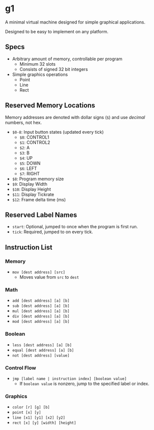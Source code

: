 # g1

A minimal virtual machine designed for simple graphical applications.

Designed to be easy to implement on any platform.

## Specs

- Arbitrary amount of memory, controllable per program
  - Minimum 32 slots
  - Consists of signed 32 bit integers
- Simple graphics operations
  - Point
  - Line
  - Rect


## Reserved Memory Locations

Memory addresses are denoted with dollar signs (`$`) and use *decimal* numbers, not hex.

- `$0-8`: Input button states (updated every tick)
  - `$0`: CONTROL1
  - `$1`: CONTROL2
  - `$2`: A
  - `$3`: B
  - `$4`: UP
  - `$5`: DOWN
  - `$6`: LEFT
  - `$7`: RIGHT
- `$8`: Program memory size
- `$9`: Display Width
- `$10`: Display Height
- `$11`: Display Tickrate
- `$12`: Frame delta time (ms)


## Reserved Label Names

- `start`: Optional, jumped to once when the program is first run.
- `tick`: Required, jumped to on every tick.


## Instruction List

### Memory
- `mov [dest address] [src]`
  - Moves value from `src` to `dest`

### Math
- `add [dest address] [a] [b]`
- `sub [dest address] [a] [b]`
- `mul [dest address] [a] [b]`
- `div [dest address] [a] [b]`
- `mod [dest address] [a] [b]`

### Boolean
- `less [dest address] [a] [b]`
- `equal [dest address] [a] [b]`
- `not [dest address] [value]`

### Control Flow
- `jmp [label name | instruction index] [boolean value]`
  - If `boolean value` is nonzero, jump to the specified label or index.

### Graphics
- `color [r] [g] [b]`
- `point [x] [y]`
- `line [x1] [y1] [x2] [y2]`
- `rect [x] [y] [width] [height]`

